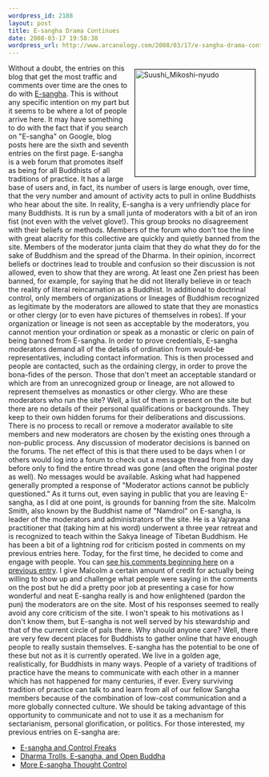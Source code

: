 ```yaml
--- 
wordpress_id: 2188
layout: post
title: E-sangha Drama Continues
date: 2008-03-17 19:58:38
wordpress_url: http://www.arcanology.com/2008/03/17/e-sangha-drama-continues/
---
```

<a href="http://www.flickr.com/photos/albill/2297873580/" title="Suushi_Mikoshi-nyudo by albill, on Flickr"><img border="1" align="right" src="http://farm4.static.flickr.com/3216/2297873580_7a2f593a26_m.jpg" width="240" height="214" hspace="10" vspace="10" alt="Suushi_Mikoshi-nyudo" /></a> Without a doubt, the entries on this blog that get the most traffic and comments over time are the ones to do with <a href="http://www.lioncity.net/buddhism/">E-sangha</a>. This is without any specific intention on my part but it seems to be where a lot of people arrive here. It may have something to do with the fact that if you search on "E-sangha" on Google, blog posts here are the sixth and seventh entries on the first page. E-sangha is a web forum that promotes itself as being for all Buddhists of all traditions of practice. It has a large base of users and, in fact, its number of users is large enough, over time, that the very number and amount of activity acts to pull in online Buddhists who hear about the site. In reality, E-sangha is a very unfriendly place for many Buddhists. It is run by a small junta of moderators with a bit of an iron fist (not even with the velvet glove!). This group brooks no disagreement with their beliefs or methods. Members of the forum who don't toe the line with great alacrity for this collective are quickly and quietly banned from the site. Members of the moderator junta claim that they do what they do for the sake of Buddhism and the spread of the Dharma. In their opinion, incorrect beliefs or doctrines lead to trouble and confusion so their discussion is not allowed, even to show that they are wrong. At least one Zen priest has been banned, for example, for saying that he did not literally believe in or teach the reality of literal reincarnation as a Buddhist. In additional to doctrinal control, only members of organizations or lineages of Buddhism recognized as legitimate by the moderators are allowed to state that they are monastics or other clergy (or to even have pictures of themselves in robes). If your organization or lineage is not seen as acceptable by the moderators, you cannot mention your ordination or speak as a monastic or cleric on pain of being banned from E-sangha. In order to prove credentials, E-sangha moderators demand all of the details of ordination from would-be representatives, including contact information. This is then processed and people are contacted, such as the ordaining clergy, in order to prove the bona-fides of the person. Those that don't meet an acceptable standard or which are from an unrecognized group or lineage, are not allowed to represent themselves as monastics or other clergy. Who are these moderators who run the site? Well, a list of them is present on the site but there are no details of their personal qualifications or backgrounds. They keep to their own hidden forums for their deliberations and discussions. There is no process to recall or remove a moderator available to site members and new moderators are chosen by the existing ones through a non-public process. Any discussion of moderator decisions is banned on the forums. The net effect of this is that there used to be days when I or others would log into a forum to check out a message thread from the day before only to find the entire thread was gone (and often the original poster as well). No messages would be available. Asking what had happened generally prompted a response of "Moderator actions cannot be publicly questioned." As it turns out, even saying in public that you are leaving E-sangha, as I did at one point, is grounds for banning from the site. Malcolm Smith, also known by the Buddhist name of "Namdrol" on E-sangha, is leader of the moderators and administrators of the site. He is a Vajrayana practitioner that (taking him at his word) underwent a three year retreat and is recognized to teach within the Sakya lineage of Tibetan Buddhism. He has been a bit of a lightning rod for criticism posted in comments on my previous entries here. Today, for the first time, he decided to come and engage with people. You can <a href="http://www.arcanology.com/2007/11/30/more-e-sangha-thought-control/#comment-178546">see his comments beginning here</a> on a <a href="http://www.arcanology.com/2007/11/30/more-e-sangha-thought-control">previous entry</a>. I give Malcolm a certain amount of credit for actually being willing to show up and challenge what people were saying in the comments on the post but he did a pretty poor job at presenting a case for how wonderful and neat E-sangha really is and how enlightened (pardon the pun) the moderators are on the site. Most of his responses seemed to really avoid any core criticism of the site. I won't speak to his motivations as I don't know them, but E-sangha is not well served by his stewardship and that of the current circle of pals there. Why should anyone care? Well, there are very few decent places for Buddhists to gather online that have enough people to really sustain themselves. E-sangha has the potential to be one of these but not as it is currently operated. We live in a golden age, realistically, for Buddhists in many ways. People of a variety of traditions of practice have the means to communicate with each other in a manner which has not happened for many centuries, if ever. Every surviving tradition of practice can talk to and learn from all of our fellow Sangha members because of the combination of low-cost communication and a more globally connected culture. We should be taking advantage of this opportunity to communicate and not to use it as a mechanism for sectarianism, personal glorification, or politics. For those interested, my previous entries on E-sangha are: <ul>
                                                                                                                                                                                                                                                                                                                                                                                                                                                                                                                                                                                                                                                                                                                                                                                                                                                                                                    <li>
                                                                                                                                                                                                                                                                                                                                                                                                                                                                                                                                                                                                                                                                                                                                                                                                                                                                                                      <a href="http://www.arcanology.com/2007/01/25/e-sangha-and-control-freaks/">E-sangha and Control Freaks</a>
                                                                                                                                                                                                                                                                                                                                                                                                                                                                                                                                                                                                                                                                                                                                                                                                                                                                                                    </li>
                                                                                                                                                                                                                                                                                                                                                                                                                                                                                                                                                                                                                                                                                                                                                                                                                                                                                                    <li>
                                                                                                                                                                                                                                                                                                                                                                                                                                                                                                                                                                                                                                                                                                                                                                                                                                                                                                      <a href="http://www.arcanology.com/2007/11/05/dharma-trolls-e-sangha-and-open-buddha/">Dharma Trolls, E-sangha, and Open Buddha</a>
                                                                                                                                                                                                                                                                                                                                                                                                                                                                                                                                                                                                                                                                                                                                                                                                                                                                                                    </li>
                                                                                                                                                                                                                                                                                                                                                                                                                                                                                                                                                                                                                                                                                                                                                                                                                                                                                                    <li>
                                                                                                                                                                                                                                                                                                                                                                                                                                                                                                                                                                                                                                                                                                                                                                                                                                                                                                      <a href="http://www.arcanology.com/2007/11/30/more-e-sangha-thought-control/">More E-sangha Thought Control</a>
                                                                                                                                                                                                                                                                                                                                                                                                                                                                                                                                                                                                                                                                                                                                                                                                                                                                                                    </li>
                                                                                                                                                                                                                                                                                                                                                                                                                                                                                                                                                                                                                                                                                                                                                                                                                                                                                                  </ul>